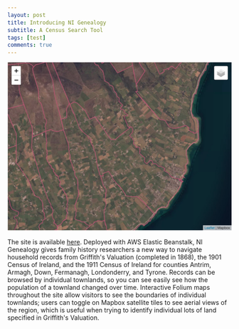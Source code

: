 ```yaml
---
layout: post
title: Introducing NI Genealogy
subtitle: A Census Search Tool
tags: [test]
comments: true
---
```


![alt text](/img/NI-Genealogy_Map.png "NI-Genealogy Map")

The site is available [here](http://ni-genealogy.us-east-2.elasticbeanstalk.com/). Deployed with AWS Elastic Beanstalk, NI Genealogy gives family history researchers a new way to navigate household records from Griffith's Valuation (completed in 1868), the 1901 Census of Ireland, and the 1911 Census of Ireland for counties Antrim, Armagh, Down, Fermanagh, Londonderry, and Tyrone. Records can be browsed by individual townlands, so you can see easily see how the population of a townland changed over time. Interactive Folium maps throughout the site allow visitors to see the boundaries of individual townlands; users can toggle on Mapbox satellite tiles to see aerial views of the region, which is useful when trying to identify individual lots of land specified in Griffith's Valuation.
